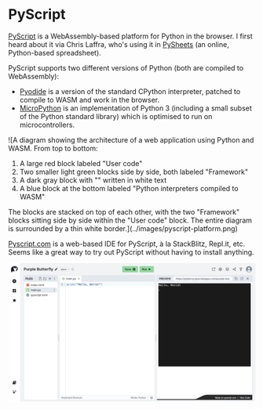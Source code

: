 # PyScript

[PyScript][] is a WebAssembly-based platform for Python in the browser. I first heard about it via Chris Laffra, who's using it in [PySheets][] (an online, Python-based spreadsheet).

PyScript supports two different versions of Python (both are compiled to WebAssembly):

- [Pyodide][] is a version of the standard CPython interpreter, patched to compile to WASM and work in the browser.
- [MicroPython][] is an implementation of Python 3 (including a small subset of the Python standard library) which is optimised to run on microcontrollers.

![A diagram showing the architecture of a web application using Python and WASM. From top to bottom:

1. A large red block labeled "User code"
2. Two smaller light green blocks side by side, both labeled "Framework"
3. A dark gray block with "<py-script>" written in white text
4. A blue block at the bottom labeled "Python interpreters compiled to WASM"

The blocks are stacked on top of each other, with the two "Framework" blocks sitting side by side within the "User code" block. The entire diagram is surrounded by a thin white border.](../images/pyscript-platform.png)

[Pyscript.com][] is a web-based IDE for PyScript, à la StackBlitz, Repl.it, etc. Seems like a great way to try out PyScript without having to install anything.

![Screenshot of an online Python coding environment. The interface is divided into three main sections: a file explorer on the left showing files like 'index.html', 'main.py', and 'pyscript.toml'; a code editor in the center displaying a single line of Python code 'print("Hello, World!")'; and a preview panel on the right showing the output 'Hello, World!' on a black background](../images/pyscript.com.png)

[PyScript]: https://pyscript.net
[PySheets]: https://www.pysheets.app/
[Pyodide]: https://pyodide.org/
[MicroPython]: https://micropython.org/
[Pyscript.com]: https://pyscript.com/
